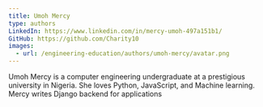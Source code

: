 ```yaml
---
title: Umoh Mercy
type: authors
LinkedIn: https://www.linkedin.com/in/mercy-umoh-497a151b1/
GitHub: https://github.com/Charity10
images:
  - url: /engineering-education/authors/umoh-mercy/avatar.png
---
```

Umoh Mercy is a computer engineering undergraduate at a prestigious university in Nigeria. She loves Python, JavaScript, and Machine learning. Mercy writes Django backend for applications